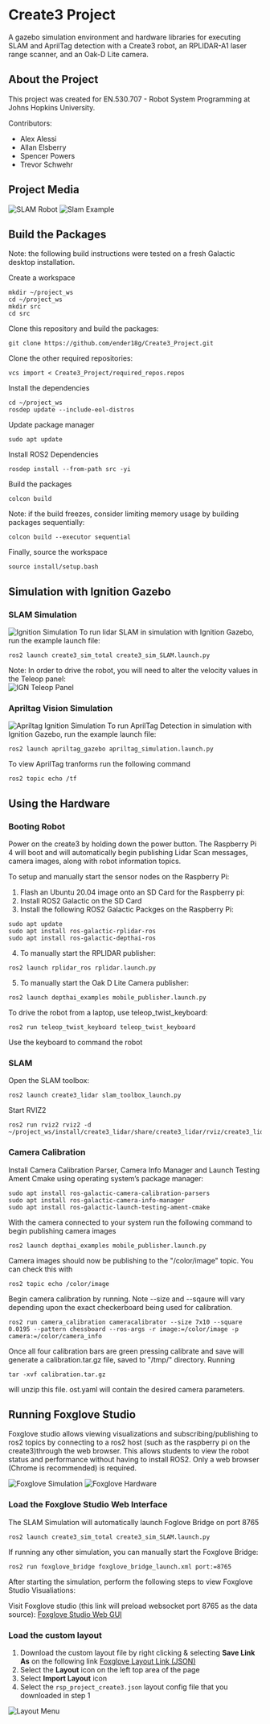 
# Create3 Project

A gazebo simulation environment and hardware libraries for executing SLAM and AprilTag detection with a Create3 robot, an RPLIDAR-A1 laser range scanner, and an Oak-D Lite camera. 

## About the Project
This project was created for EN.530.707 - Robot System Programming at Johns Hopkins University.

Contributors:
- Alex Alessi
- Allan Elsberry
- Spencer Powers
- Trevor Schwehr

## Project Media
![SLAM Robot](images/robot.gif)
![Slam Example](images/slam.gif)

## Build the Packages
Note: the following build instructions were tested on a fresh Galactic desktop installation.

Create a workspace
```
mkdir ~/project_ws
cd ~/project_ws
mkdir src
cd src
```
Clone this repository and build the packages:
```
git clone https://github.com/ender18g/Create3_Project.git
```
Clone the other required repositories:
```
vcs import < Create3_Project/required_repos.repos
```
Install the dependencies
```
cd ~/project_ws
rosdep update --include-eol-distros
```
Update package manager
```
sudo apt update
```
Install ROS2 Dependencies
```
rosdep install --from-path src -yi
```
Build the packages
```
colcon build
```
Note: if the build freezes, consider limiting memory usage by building packages sequentially:
```
colcon build --executor sequential
```
Finally, source the workspace
```
source install/setup.bash
```

## Simulation with Ignition Gazebo

### SLAM Simulation
![Ignition Simulation](images/simulation.png)
To run lidar SLAM in simulation with Ignition Gazebo, run the example launch file:
```
ros2 launch create3_sim_total create3_sim_SLAM.launch.py
```
Note: In order to drive the robot, you will need to alter the velocity values in the Teleop panel:\
![IGN Teleop Panel](images/teleop_ign.png)

### Apriltag Vision Simulation
![Apriltag Ignition Simulation](images/Apriltag_sim.png)
To run AprilTag Detection in simulation with Ignition Gazebo, run the example launch file:
```
ros2 launch apriltag_gazebo apriltag_simulation.launch.py
```

To view AprilTag tranforms run the following command
```
ros2 topic echo /tf
```

## Using the Hardware
### Booting Robot
Power on the create3 by holding down the power button. The Raspberry Pi 4 will boot and will automatically begin publishing Lidar Scan messages, camera images, along with robot information topics.

 To setup and manually start the sensor nodes on the Raspberry Pi:
 1. Flash an Ubuntu 20.04 image onto an SD Card for the Raspberry pi:
 2. Install ROS2 Galactic on the SD Card
 3. Install the following ROS2 Galactic Packges on the Raspberry Pi:
 ```
 sudo apt update
 sudo apt install ros-galactic-rplidar-ros
 sudo apt install ros-galactic-depthai-ros
 ```
4. To manually start the RPLIDAR publisher:
```
ros2 launch rplidar_ros rplidar.launch.py
```
5. To manually start the Oak D Lite Camera publisher:
```
ros2 launch depthai_examples mobile_publisher.launch.py
```

To drive the robot from a laptop, use teleop_twist_keyboard:
```
ros2 run teleop_twist_keyboard teleop_twist_keyboard
```
Use the keyboard to command the robot

### SLAM
Open the SLAM toolbox:
```
ros2 launch create3_lidar slam_toolbox_launch.py
```
Start RVIZ2
```
ros2 run rviz2 rviz2 -d  ~/project_ws/install/create3_lidar/share/create3_lidar/rviz/create3_lidar.rviz
```

### Camera Calibration
Install Camera Calibration Parser, Camera Info Manager and Launch Testing Ament Cmake using operating system’s package manager:

```
sudo apt install ros-galactic-camera-calibration-parsers
sudo apt install ros-galactic-camera-info-manager
sudo apt install ros-galactic-launch-testing-ament-cmake
```

With the camera connected to your system run the following command to begin publishing camera images
```
ros2 launch depthai_examples mobile_publisher.launch.py
```

Camera images should now be publishing to the "/color/image" topic. You can check this with 
```
ros2 topic echo /color/image
```

Begin camera calibration by running. Note --size and --sqaure will vary depending upon the exact checkerboard being used for calibration.
```
ros2 run camera_calibration cameracalibrator --size 7x10 --square 0.0195 --pattern chessboard --ros-args -r image:=/color/image -p camera:=/color/camera_info
```

Once all four calibration bars are green pressing calibrate and save will generate a calibration.tar.gz file, saved to "/tmp/" directory. Running
```
tar -xvf calibration.tar.gz
```
will unzip this file.
 ost.yaml will contain the desired camera parameters.


## Running Foxglove Studio
Foxglove studio allows viewing visualizations and subscribing/publishing to ros2 topics by connecting to a ros2 host (such as the raspberry pi on the create3)through the web browser. This allows students to view the robot status and performance without having to install ROS2. Only a web browser (Chrome is recommended) is required. 

![Foxglove Simulation](images/foxglove_sim.png)
![Foxglove Hardware](images/foxglove1.png)


### Load the Foxglove Studio Web Interface

The SLAM Simulation will automatically launch Foglove Bridge on port 8765
```
ros2 launch create3_sim_total create3_sim_SLAM.launch.py
```

If running any other simulation, you can manually start the Foxglove Bridge:
```
ros2 run foxglove_bridge foxglove_bridge_launch.xml port:=8765
```

After starting the simulation, perform the following steps to view Foxglove Studio Visualiations:

Visit Foxglove studio (this link will preload websocket port 8765 as the data source):
[Foxglove Studio Web GUI](https://studio.foxglove.dev/?ds=foxglove-websocket&ds.url=ws%3A%2F%2Flocalhost%3A8765)

### Load the custom layout
1. Download the custom layout file by right clicking & selecting **Save Link As** on the following link [Foxglove Layout Link (JSON)](https://raw.githubusercontent.com/ender18g/Create3_Project/main/docs/images/rsp_project_create3.json)
2. Select the **Layout** icon on the left top area of the page
3. Select **Import Layout** icon
5. Select the `rsp_project_create3.json` layout config file that you downloaded in step 1

![Layout Menu](images/layout_circles.png)














